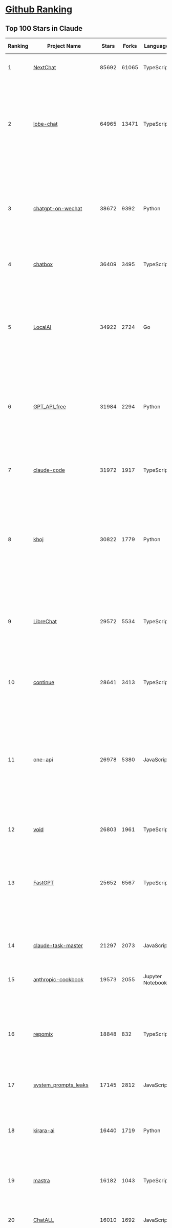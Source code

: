 [Github Ranking](../README.md)
==========

## Top 100 Stars in Claude

| Ranking | Project Name | Stars | Forks | Language | Open Issues | Description | Last Commit |
| ------- | ------------ | ----- | ----- | -------- | ----------- | ----------- | ----------- |
| 1 | [NextChat](https://github.com/ChatGPTNextWeb/NextChat) | 85692 | 61065 | TypeScript | 662 | ✨ Light and Fast AI Assistant. Support: Web \| iOS \| MacOS \| Android \|  Linux \| Windows | 2025-08-25T19:38:14Z |
| 2 | [lobe-chat](https://github.com/lobehub/lobe-chat) | 64965 | 13471 | TypeScript | 906 | 🤯 Lobe Chat - an open-source, modern design AI chat framework. Supports multiple AI providers (OpenAI / Claude 4 / Gemini / DeepSeek / Ollama / Qwen), Knowledge Base (file upload / RAG ), one click install MCP Marketplace and Artifacts / Thinking. One-click FREE deployment of your private AI Agent application. | 2025-08-30T03:31:37Z |
| 3 | [chatgpt-on-wechat](https://github.com/zhayujie/chatgpt-on-wechat) | 38672 | 9392 | Python | 303 | 基于大模型搭建的聊天机器人，同时支持 微信公众号、企业微信应用、飞书、钉钉 等接入，可选择ChatGPT/Claude/DeepSeek/文心一言/讯飞星火/通义千问/ Gemini/GLM-4/Kimi/LinkAI，能处理文本、语音和图片，访问操作系统和互联网，支持基于自有知识库进行定制企业智能客服。 | 2025-08-08T02:47:49Z |
| 4 | [chatbox](https://github.com/chatboxai/chatbox) | 36409 | 3495 | TypeScript | 836 | User-friendly Desktop Client App for AI Models/LLMs (GPT, Claude, Gemini, Ollama...) | 2025-08-20T08:29:12Z |
| 5 | [LocalAI](https://github.com/mudler/LocalAI) | 34922 | 2724 | Go | 356 | :robot: The free, Open Source alternative to OpenAI, Claude and others. Self-hosted and local-first. Drop-in replacement for OpenAI,  running on consumer-grade hardware. No GPU required. Runs gguf, transformers, diffusers and many more models architectures. Features: Generate Text, Audio, Video, Images, Voice Cloning, Distributed, P2P inference | 2025-08-29T21:14:03Z |
| 6 | [GPT_API_free](https://github.com/chatanywhere/GPT_API_free) | 31984 | 2294 | Python | 26 | Free ChatGPT&DeepSeek API Key，免费ChatGPT&DeepSeek API。免费接入DeepSeek API和GPT4 API，支持 gpt \| deepseek \| claude \| gemini \| grok 等排名靠前的常用大模型。 | 2025-08-27T18:15:58Z |
| 7 | [claude-code](https://github.com/anthropics/claude-code) | 31972 | 1917 | TypeScript | 2883 | Claude Code is an agentic coding tool that lives in your terminal, understands your codebase, and helps you code faster by executing routine tasks, explaining complex code, and handling git workflows - all through natural language commands. | 2025-08-29T21:24:21Z |
| 8 | [khoj](https://github.com/khoj-ai/khoj) | 30822 | 1779 | Python | 77 | Your AI second brain. Self-hostable. Get answers from the web or your docs. Build custom agents, schedule automations, do deep research. Turn any online or local LLM into your personal, autonomous AI (gpt, claude, gemini, llama, qwen, mistral). Get started - free. | 2025-08-30T01:39:24Z |
| 9 | [LibreChat](https://github.com/danny-avila/LibreChat) | 29572 | 5534 | TypeScript | 161 | Enhanced ChatGPT Clone: Features Agents, DeepSeek, Anthropic, AWS, OpenAI, Responses API, Azure, Groq, o1, GPT-5, Mistral, OpenRouter, Vertex AI, Gemini, Artifacts, AI model switching, message search, Code Interpreter, langchain, DALL-E-3, OpenAPI Actions, Functions, Secure Multi-User Auth, Presets, open-source for self-hosting. Active project. | 2025-08-30T03:02:41Z |
| 10 | [continue](https://github.com/continuedev/continue) | 28641 | 3413 | TypeScript | 746 | ⏩ Ship faster with Continuous AI. Build and run custom agents across your IDE, terminal, and CI | 2025-08-29T23:52:26Z |
| 11 | [one-api](https://github.com/songquanpeng/one-api) | 26978 | 5380 | JavaScript | 876 | LLM API 管理 & 分发系统，支持 OpenAI、Azure、Anthropic Claude、Google Gemini、DeepSeek、字节豆包、ChatGLM、文心一言、讯飞星火、通义千问、360 智脑、腾讯混元等主流模型，统一 API 适配，可用于 key 管理与二次分发。单可执行文件，提供 Docker 镜像，一键部署，开箱即用。LLM API management & key redistribution system, unifying multiple providers under a single API. Single binary, Docker-ready, with an English UI. | 2025-07-18T18:11:50Z |
| 12 | [void](https://github.com/voideditor/void) | 26803 | 1961 | TypeScript | 259 | None | 2025-08-07T00:07:32Z |
| 13 | [FastGPT](https://github.com/labring/FastGPT) | 25652 | 6567 | TypeScript | 581 | FastGPT is a knowledge-based platform built on the LLMs, offers a comprehensive suite of out-of-the-box capabilities such as data processing, RAG retrieval, and visual AI workflow orchestration, letting you easily develop and deploy complex question-answering systems without the need for extensive setup or configuration. | 2025-08-28T17:32:37Z |
| 14 | [claude-task-master](https://github.com/eyaltoledano/claude-task-master) | 21297 | 2073 | JavaScript | 138 | An AI-powered task-management system you can drop into Cursor, Lovable, Windsurf, Roo, and others. | 2025-08-28T22:29:10Z |
| 15 | [anthropic-cookbook](https://github.com/anthropics/anthropic-cookbook) | 19573 | 2055 | Jupyter Notebook | 37 | A collection of notebooks/recipes showcasing some fun and effective ways of using Claude. | 2025-08-18T17:59:11Z |
| 16 | [repomix](https://github.com/yamadashy/repomix) | 18848 | 832 | TypeScript | 98 | 📦 Repomix is a powerful tool that packs your entire repository into a single, AI-friendly file. Perfect for when you need to feed your codebase to Large Language Models (LLMs) or other AI tools like Claude, ChatGPT, DeepSeek, Perplexity, Gemini, Gemma, Llama, Grok, and more. | 2025-08-29T15:44:46Z |
| 17 | [system_prompts_leaks](https://github.com/asgeirtj/system_prompts_leaks) | 17145 | 2812 | JavaScript | 0 | Collection of extracted System Prompts from popular chatbots like ChatGPT, Claude & Gemini | 2025-08-27T17:43:45Z |
| 18 | [kirara-ai](https://github.com/lss233/kirara-ai) | 16440 | 1719 | Python | 8 | 🤖 可 DIY 的 多模态 AI 聊天机器人 \| 🚀 快速接入 微信、 QQ、Telegram、等聊天平台 \| 🦈支持DeepSeek、Grok、Claude、Ollama、Gemini、OpenAI \| 工作流系统、网页搜索、AI画图、人设调教、虚拟女仆、语音对话 \|  | 2025-06-28T19:24:48Z |
| 19 | [mastra](https://github.com/mastra-ai/mastra) | 16182 | 1043 | TypeScript | 215 | The TypeScript AI agent framework. ⚡ Assistants, RAG, observability. Supports any LLM: GPT-4, Claude, Gemini, Llama. | 2025-08-30T03:07:27Z |
| 20 | [ChatALL](https://github.com/ai-shifu/ChatALL) | 16010 | 1692 | JavaScript | 227 |  Concurrently chat with ChatGPT, Bing Chat, Bard, Alpaca, Vicuna, Claude, ChatGLM, MOSS, 讯飞星火, 文心一言 and more, discover the best answers | 2025-08-22T22:56:50Z |
| 21 | [claude-code-router](https://github.com/musistudio/claude-code-router) | 15915 | 1191 | TypeScript | 411 | Use Claude Code as the foundation for coding infrastructure, allowing you to decide how to interact with the model while enjoying updates from Anthropic. | 2025-08-26T14:14:47Z |
| 22 | [Thinking-Claude](https://github.com/richards199999/Thinking-Claude) | 15503 | 1783 | TypeScript | 0 | Let your Claude able to think | 2025-03-10T04:02:46Z |
| 23 | [ChuanhuChatGPT](https://github.com/GaiZhenbiao/ChuanhuChatGPT) | 15433 | 2276 | Python | 122 | GUI for ChatGPT API and many LLMs. Supports agents, file-based QA, GPT finetuning and query with web search. All with a neat UI. | 2025-08-15T02:25:50Z |
| 24 | [gooey](https://github.com/getAsterisk/gooey) | 14986 | 1103 | TypeScript | 192 | A powerful GUI app and Toolkit for Claude Code - Create custom agents, manage interactive Claude Code sessions, run secure background agents, and more. | 2025-08-25T21:13:46Z |
| 25 | [SuperClaude_Framework](https://github.com/SuperClaude-Org/SuperClaude_Framework) | 14567 | 1294 | Python | 19 | A configuration framework that enhances Claude Code with specialized commands, cognitive personas, and development methodologies. | 2025-08-29T12:25:35Z |
| 26 | [LangBot](https://github.com/langbot-app/LangBot) | 13299 | 1068 | Python | 110 | 🤩 Easy-to-use global IM bot platform designed for the LLM era / 简单易用的大模型即时通信机器人开发平台 ⚡️ Bots for QQ / QQ频道 / Discord / WeChat（微信）/ Telegram / 飞书 / 钉钉 / Slack 🧩 Integrated with ChatGPT（GPT)、DeepSeek、Dify、n8n、Claude、Google Gemini、xAI、PPIO、Ollama、阿里云百炼、SiliconFlow、Qwen、Moonshot(Kimi K2)、SillyTraven、MCP、WeClone etc. LLM & Agent & RAG | 2025-08-29T09:08:11Z |
| 27 | [awesome-claude-code](https://github.com/hesreallyhim/awesome-claude-code) | 12827 | 699 | Python | 21 | A curated list of awesome commands, files, and workflows for Claude Code | 2025-08-30T01:35:23Z |
| 28 | [awesome-chatgpt-zh](https://github.com/EmbraceAGI/awesome-chatgpt-zh) | 11301 | 931 | Python | 0 | ChatGPT 中文指南🔥，ChatGPT 中文调教指南，指令指南，应用开发指南，精选资源清单，更好的使用 chatGPT 让你的生产力 up up up! 🚀 | 2024-11-05T10:24:21Z |
| 29 | [claude-engineer](https://github.com/Doriandarko/claude-engineer) | 11109 | 1169 | Python | 12 | Claude Engineer is an interactive command-line interface (CLI) that leverages the power of Anthropic's Claude-3.5-Sonnet model to assist with software development tasks.This framework enables Claude to generate and manage its own tools, continuously expanding its capabilities through conversation. Available both as a CLI and a modern web interface | 2024-12-12T22:08:15Z |
| 30 | [agents](https://github.com/wshobson/agents) | 10961 | 1105 | None | 3 | A collection of production-ready subagents for Claude Code | 2025-08-25T11:29:53Z |
| 31 | [serena](https://github.com/oraios/serena) | 10425 | 723 | Python | 52 | A powerful coding agent toolkit providing semantic retrieval and editing capabilities (MCP server & Agno integration) | 2025-08-29T18:15:16Z |
| 32 | [new-api](https://github.com/QuantumNous/new-api) | 10168 | 1950 | Go | 344 | AI模型接口管理与分发系统，支持将多种大模型转为统一格式调用，支持OpenAI、Claude等格式，可供个人或者企业内部管理与分发渠道使用，本项目基于One API二次开发。🍥 The next-generation LLM gateway and AI asset management system supports multiple languages. | 2025-08-29T15:56:32Z |
| 33 | [fastapi_mcp](https://github.com/tadata-org/fastapi_mcp) | 9872 | 767 | Python | 60 | Expose your FastAPI endpoints as Model Context Protocol (MCP) tools, with Auth! | 2025-08-18T23:45:20Z |
| 34 | [CL4R1T4S](https://github.com/elder-plinius/CL4R1T4S) | 9615 | 2001 | None | 25 | AI SYSTEMS TRANSPARENCY FOR ALL! - LEAKED SYSTEM PROMPTS FOR CHATGPT, GEMINI, GROK, CLAUDE, PERPLEXITY, CURSOR, WINDSURF, DEVIN, REPLIT, AND MORE! | 2025-08-26T23:45:58Z |
| 35 | [analysis_claude_code](https://github.com/shareAI-lab/analysis_claude_code) | 9470 | 2379 | JavaScript | 0 | 本仓库包含对 Claude Code v1.0.33 进行逆向工程的完整研究和分析资料。包括对混淆源代码的深度技术分析、系统架构文档，以及重构 Claude      Code agent 系统的实现蓝图。主要发现包括实时 Steering 机制、多 Agent      架构、智能上下文管理和工具执行管道。该项目为理解现代 AI agent 系统设计和实现提供技术参考。 | 2025-07-19T13:16:33Z |
| 36 | [opencode](https://github.com/opencode-ai/opencode) | 9319 | 753 | Go | 116 | A powerful AI coding agent. Built for the terminal. | 2025-07-29T17:49:12Z |
| 37 | [context-engineering-intro](https://github.com/coleam00/context-engineering-intro) | 9308 | 1979 | Python | 16 | Context engineering is the new vibe coding - it's the way to actually make AI coding assistants work. Claude Code is the best for this so that's what this repo is centered around, but you can apply this strategy with any AI coding assistant! | 2025-08-23T18:33:23Z |
| 38 | [coai](https://github.com/coaidev/coai) | 8726 | 1158 | TypeScript | 23 | 🚀 Next Generation AI One-Stop Internationalization Solution. 🚀 下一代 AI 一站式 B/C 端解决方案，支持 OpenAI，Midjourney，Claude，讯飞星火，Stable Diffusion，DALL·E，ChatGLM，通义千问，腾讯混元，360 智脑，百川 AI，火山方舟，新必应，Gemini，Moonshot 等模型，支持对话分享，自定义预设，云端同步，模型市场，支持弹性计费和订阅计划模式，支持图片解析，支持联网搜索，支持模型缓存，丰富美观的后台管理与仪表盘数据统计。 | 2025-08-27T10:28:32Z |
| 39 | [BlackFriday-GPTs-Prompts](https://github.com/friuns2/BlackFriday-GPTs-Prompts) | 8475 | 1259 | None | 128 | List of free GPTs that doesn't require plus subscription  | 2024-11-08T11:03:14Z |
| 40 | [promptfoo](https://github.com/promptfoo/promptfoo) | 8209 | 672 | TypeScript | 188 | Test your prompts, agents, and RAGs. AI Red teaming, pentesting, and vulnerability scanning for LLMs. Compare performance of GPT, Claude, Gemini, Llama, and more. Simple declarative configs with command line and CI/CD integration. | 2025-08-30T03:21:01Z |
| 41 | [aichat](https://github.com/sigoden/aichat) | 7979 | 515 | Rust | 3 | All-in-one LLM CLI tool featuring Shell Assistant, Chat-REPL, RAG, AI Tools & Agents, with access to OpenAI, Claude, Gemini, Ollama, Groq, and more. | 2025-08-25T00:42:53Z |
| 42 | [Noi](https://github.com/lencx/Noi) | 7903 | 602 | JavaScript | 166 | 🚀 Power Your World with AI - Explore, Extend, Empower. | 2025-05-01T02:21:25Z |
| 43 | [Upsonic](https://github.com/Upsonic/Upsonic) | 7657 | 714 | Python | 52 | The most reliable AI agent framework that supports MCP. | 2025-08-25T15:36:35Z |
| 44 | [ccusage](https://github.com/ryoppippi/ccusage) | 7488 | 220 | TypeScript | 32 | A CLI tool for analyzing Claude Code usage from local JSONL files. | 2025-08-27T16:42:28Z |
| 45 | [kilocode](https://github.com/Kilo-Org/kilocode) | 7363 | 788 | TypeScript | 236 | Open Source AI coding assistant for planning, building, and fixing code. We frequently merge features from open-source projects like Roo Code and Cline, while building our own vision. Follow us: kilocode.ai/social | 2025-08-29T23:11:33Z |
| 46 | [mcp-chrome](https://github.com/hangwin/mcp-chrome) | 7192 | 616 | TypeScript | 94 | Chrome MCP Server is a Chrome extension-based Model Context Protocol (MCP) server that exposes your Chrome browser functionality to AI assistants like Claude, enabling complex browser automation, content analysis, and semantic search. | 2025-08-09T11:32:37Z |
| 47 | [claude-flow](https://github.com/ruvnet/claude-flow) | 6983 | 965 | TypeScript | 182 | Claude-Flow v2.0.0 Alpha represents a leap in AI-powered development orchestration. Built from the ground up with enterprise-grade architecture, advanced swarm intelligence, and seamless Claude Code integration. | 2025-08-29T14:07:35Z |
| 48 | [deep-searcher](https://github.com/zilliztech/deep-searcher) | 6855 | 672 | Python | 38 | Open Source Deep Research Alternative to Reason and Search on Private Data. Written in Python. | 2025-07-10T12:40:41Z |
| 49 | [opencommit](https://github.com/di-sukharev/opencommit) | 6842 | 377 | JavaScript | 161 | top #1 and most feature rich GPT wrapper for git — generate commit messages with an LLM in 1 sec — works best with Claude or GPT, supports local models too | 2025-08-25T09:07:52Z |
| 50 | [zen-mcp-server](https://github.com/BeehiveInnovations/zen-mcp-server) | 6694 | 581 | Python | 57 | The power of Claude Code / GeminiCLI / CodexCLI + [Gemini / OpenAI / Grok / OpenRouter / Ollama / Custom Model / All Of The Above] working as one. | 2025-08-26T07:09:08Z |
| 51 | [llamacoder](https://github.com/Nutlope/llamacoder) | 6513 | 1566 | TypeScript | 30 | Open source Claude Artifacts – built with Llama 3.1 405B | 2025-08-26T16:38:31Z |
| 52 | [code2prompt](https://github.com/mufeedvh/code2prompt) | 6436 | 359 | MDX | 14 | A CLI tool to convert your codebase into a single LLM prompt with source tree, prompt templating, and token counting. | 2025-08-27T00:58:14Z |
| 53 | [n8n-mcp](https://github.com/czlonkowski/n8n-mcp) | 6156 | 1165 | TypeScript | 58 | A MCP for Claude Desktop / Claude Code / Windsurf / Cursor to build n8n workflows for you  | 2025-08-26T09:40:58Z |
| 54 | [opencompass](https://github.com/open-compass/opencompass) | 5953 | 650 | Python | 333 | OpenCompass is an LLM evaluation platform, supporting a wide range of models (Llama3, Mistral, InternLM2,GPT-4,LLaMa2, Qwen,GLM, Claude, etc) over 100+ datasets. | 2025-08-27T07:19:00Z |
| 55 | [git-mcp](https://github.com/idosal/git-mcp) | 5842 | 439 | TypeScript | 28 | Put an end to code hallucinations! GitMCP is a free, open-source, remote MCP server for any GitHub project | 2025-08-22T00:18:22Z |
| 56 | [fragments](https://github.com/e2b-dev/fragments) | 5797 | 794 | TypeScript | 7 | Open-source Next.js template for building apps that are fully generated by AI. By E2B. | 2025-08-21T12:23:21Z |
| 57 | [deepclaude](https://github.com/getAsterisk/deepclaude) | 5312 | 441 | Rust | 49 | A high-performance LLM inference API and Chat UI that integrates DeepSeek R1's CoT reasoning traces with Anthropic Claude models. | 2025-05-21T11:58:16Z |
| 58 | [claude-code-templates](https://github.com/davila7/claude-code-templates) | 5167 | 430 | JavaScript | 23 | CLI tool for configuring and monitoring Claude Code | 2025-08-28T21:18:28Z |
| 59 | [free-llm-api-resources](https://github.com/cheahjs/free-llm-api-resources) | 5043 | 436 | Python | 7 | A list of free LLM inference resources accessible via API. | 2025-08-30T02:16:12Z |
| 60 | [claude-coder](https://github.com/kodu-ai/claude-coder) | 4783 | 190 | TypeScript | 35 | Kodu is an autonomous coding agent that lives in your IDE. It is a VSCode extension that can help you build your dream project step by step by leveraging the latest technologies in automated coding agents  | 2025-04-30T10:21:02Z |
| 61 | [chinese-llm-benchmark](https://github.com/jeinlee1991/chinese-llm-benchmark) | 4782 | 197 | None | 28 | ReLE中文大模型能力评测（持续更新）：目前已囊括288个大模型，覆盖chatgpt、gpt-5、o4-mini、谷歌gemini-2.5、Claude、智谱GLM-Z1、文心一言、qwen-max、百川、讯飞星火、商汤senseChat、minimax等商用模型， 以及DeepSeek-R1-0528、qwq-32b、deepseek-v3、qwen3、llama4、phi-4、glm4、gemma3、mistral、书生internLM2.5等开源大模型。不仅提供排行榜，也提供规模超200万的大模型缺陷库！方便广大社区研究分析、改进大模型。 | 2025-08-29T06:06:40Z |
| 62 | [Claude-Code-Usage-Monitor](https://github.com/Maciek-roboblog/Claude-Code-Usage-Monitor) | 4733 | 221 | Python | 45 | Real-time Claude Code usage monitor with predictions and warnings | 2025-08-18T13:32:27Z |
| 63 | [mcp-playwright](https://github.com/executeautomation/mcp-playwright) | 4671 | 403 | TypeScript | 36 | Playwright Model Context Protocol Server - Tool to automate Browsers and APIs in Claude Desktop, Cline, Cursor IDE and More 🔌 | 2025-06-20T21:28:21Z |
| 64 | [forge](https://github.com/antinomyhq/forge) | 4505 | 1203 | Rust | 88 | AI enabled pair programmer for Claude, GPT, O Series, Grok, Deepseek, Gemini and 300+ models | 2025-08-29T20:54:13Z |
| 65 | [gpt-load](https://github.com/tbphp/gpt-load) | 4480 | 380 | Go | 17 | Multi-channel AI proxy with intelligent key rotation. 智能密钥轮询的多渠道 AI 代理。 | 2025-08-28T00:59:41Z |
| 66 | [firecrawl-mcp-server](https://github.com/firecrawl/firecrawl-mcp-server) | 4357 | 441 | JavaScript | 37 | 🔥 Official Firecrawl MCP Server - Adds powerful web scraping to Cursor, Claude and any other LLM clients. | 2025-08-27T10:07:21Z |
| 67 | [claude-squad](https://github.com/smtg-ai/claude-squad) | 4356 | 288 | Go | 46 | Manage multiple AI terminal agents like Claude Code, Aider, Codex, OpenCode, and Amp. | 2025-08-28T15:09:44Z |
| 68 | [DesktopCommanderMCP](https://github.com/wonderwhy-er/DesktopCommanderMCP) | 4331 | 480 | JavaScript | 57 | This is MCP server for Claude that gives it terminal control, file system search and diff file editing capabilities | 2025-08-29T14:31:33Z |
| 69 | [GodMode](https://github.com/smol-ai/GodMode) | 4307 | 351 | TypeScript | 50 | AI Chat Browser: Fast, Full webapp access to ChatGPT / Claude / Bard / Bing / Llama2! I use this 20 times a day. | 2024-07-29T00:31:03Z |
| 70 | [maestro](https://github.com/Doriandarko/maestro) | 4276 | 656 | Python | 32 | A framework for Claude Opus to intelligently orchestrate subagents. | 2024-07-01T06:49:15Z |
| 71 | [agent-rules](https://github.com/steipete/agent-rules) | 4196 | 325 | Shell | 3 | Rules and Knowledge to work better with agents such as Claude Code or Cursor | 2025-08-08T15:52:52Z |
| 72 | [bot-on-anything](https://github.com/zhayujie/bot-on-anything) | 4120 | 927 | Python | 263 | A large model-based chatbot builder that can quickly integrate AI models (including ChatGPT, Claude, Gemini) into various software applications (such as Telegram, Gmail, Slack, and websites). | 2025-01-03T14:13:51Z |
| 73 | [Awesome-MCP-ZH](https://github.com/yzfly/Awesome-MCP-ZH) | 4090 | 239 | None | 0 | MCP 资源精选， MCP指南，Claude MCP，MCP Servers, MCP Clients | 2025-08-01T01:37:43Z |
| 74 | [obsidian-smart-connections](https://github.com/brianpetro/obsidian-smart-connections) | 4061 | 242 | JavaScript | 409 | Chat with your notes & see links to related content with AI embeddings. Use local models or 100+ via APIs like Claude, Gemini, ChatGPT & Llama 3 | 2025-08-28T18:22:21Z |
| 75 | [mcp](https://github.com/BrowserMCP/mcp) | 3981 | 280 | TypeScript | 78 | Browser MCP is a Model Context Provider (MCP) server that allows AI applications to control your browser | 2025-04-24T21:49:44Z |
| 76 | [casibase](https://github.com/casibase/casibase) | 3979 | 474 | Go | 41 | ⚡️AI Cloud OS: Open-source enterprise-level AI knowledge base and MCP (model-context-protocol)/A2A (agent-to-agent) management platform with admin UI, user management and Single-Sign-On⚡️, supports ChatGPT, Claude, Llama, Ollama, HuggingFace, etc., chat bot demo: https://ai.casibase.com, admin UI demo: https://ai-admin.casibase.com | 2025-08-27T15:10:58Z |
| 77 | [deepchat](https://github.com/ThinkInAIXYZ/deepchat) | 3941 | 498 | TypeScript | 53 | 🐬DeepChat - A smart assistant that connects powerful AI to your personal world | 2025-08-30T02:35:16Z |
| 78 | [every-chatgpt-gui](https://github.com/billmei/every-chatgpt-gui) | 3760 | 261 | None | 5 | Every front-end GUI client for ChatGPT, Claude, and other LLMs | 2025-08-15T21:39:45Z |
| 79 | [awesome-ai-system-prompts](https://github.com/dontriskit/awesome-ai-system-prompts) | 3727 | 612 | TypeScript | 6 | 🧠 Curated collection of system prompts for top AI tools. Perfect for AI agent builders and prompt engineers. Incuding: ChatGPT, Claude, Perplexity, Manus, Claude-Code, Loveable, v0, Grok, same new, windsurf, notion, and MetaAI.  | 2025-08-26T01:31:09Z |
| 80 | [claudecodeui](https://github.com/siteboon/claudecodeui) | 3582 | 438 | JavaScript | 44 | Use Claude Code or Cursor CLI on mobile and web with Claude Code UI. Claude Code UI free open source webui/GUI that helps you manage your Claude Code session and projects remotely | 2025-08-28T09:15:19Z |
| 81 | [awesome-claude-prompts](https://github.com/langgptai/awesome-claude-prompts) | 3327 | 339 | None | 0 | This repo includes Claude prompt curation to use Claude better. | 2025-08-15T14:56:24Z |
| 82 | [AChat](https://github.com/AprilNEA/AChat) | 3273 | 1206 | TypeScript | 22 | 🌊 AChat - An open-source/self-hosted/local-first AI platform, designed for enterprises and teams, perfectly combining powerful local processing capabilities with seamless remote synchronization. | 2025-07-17T09:09:21Z |
| 83 | [ccpm](https://github.com/automazeio/ccpm) | 3238 | 323 | Shell | 19 | Project management system for Claude Code using GitHub Issues and Git worktrees for parallel agent execution. | 2025-08-28T15:23:43Z |
| 84 | [claude-context](https://github.com/zilliztech/claude-context) | 3146 | 257 | TypeScript | 30 | Code search MCP for Claude Code. Make entire codebase the context for any coding agent. | 2025-08-26T09:51:32Z |
| 85 | [Awesome-ChatGPT-prompts-ZH_CN](https://github.com/L1Xu4n/Awesome-ChatGPT-prompts-ZH_CN) | 3096 | 166 | None | 12 | 如何将ChatGPT调教成一只猫娘 | 2023-07-18T15:57:44Z |
| 86 | [awesome-claude-agents](https://github.com/vijaythecoder/awesome-claude-agents) | 3076 | 371 | None | 17 | An orchestrated sub agent dev team powered by claude code | 2025-08-03T19:50:16Z |
| 87 | [unity-mcp](https://github.com/CoplayDev/unity-mcp) | 3020 | 397 | C# | 22 | A Unity MCP server that allows MCP clients like Claude Desktop or Cursor to perform Unity Editor actions. | 2025-08-26T05:26:54Z |
| 88 | [VLMEvalKit](https://github.com/open-compass/VLMEvalKit) | 2976 | 484 | Python | 149 | Open-source evaluation toolkit of large multi-modality models (LMMs), support 220+ LMMs, 80+ benchmarks | 2025-08-28T09:50:59Z |
| 89 | [claude-code-action](https://github.com/anthropics/claude-code-action) | 2896 | 1070 | TypeScript | 121 | None | 2025-08-30T02:34:40Z |
| 90 | [ruby_llm](https://github.com/crmne/ruby_llm) | 2823 | 237 | Ruby | 28 | One beautiful Ruby API for OpenAI, Anthropic, Gemini, Bedrock, OpenRouter, DeepSeek, Ollama, VertexAI, Perplexity, Mistral, GPUStack & OpenAI compatible APIs. Chat, Vision, Audio, PDF, Images, Embeddings, Tools, Streaming & Rails integration. | 2025-08-29T17:48:24Z |
| 91 | [DeepClaude](https://github.com/ErlichLiu/DeepClaude) | 2734 | 503 | Python | 22 | Unleash Next-Level AI! 🚀  💻 Code Generation: DeepSeek r1 + Claude 3.7 Sonnet - Unparalleled Performance! 📝 Content Creation: DeepSeek r1 + Gemini 2.5 Pro - Superior Quality! 🔌 OpenAI-Compatible. 🌊 Streaming & Non-Streaming Support.  ✨ Experience the Future of AI – Today! Click to Try Now! ✨ | 2025-07-16T09:08:40Z |
| 92 | [aide](https://github.com/nicepkg/aide) | 2644 | 193 | TypeScript | 34 | Conquer Any Code in VSCode: One-Click Comments, Conversions, UI-to-Code, and AI Batch Processing of Files! 在 VSCode 中征服任何代码：一键注释、转换、UI 图生成代码、AI 批量处理文件！💪 | 2025-05-06T02:52:46Z |
| 93 | [claude-relay-service](https://github.com/Wei-Shaw/claude-relay-service) | 2598 | 409 | JavaScript | 43 | 自建Claude-code镜像服务，同时支持Gemini-cli、Codex-cli中转，支持多账户切换、自定义API密钥、Claude API、OPENAI兼容格式、能有效规避封号，OAuth集成可快捷添加账号池。 | 2025-08-28T05:39:13Z |
| 94 | [poe-api](https://github.com/ading2210/poe-api) | 2507 | 314 | Python | 39 | [UNMAINTAINED] A reverse engineered Python API wrapper for Quora's Poe, which provides free access to ChatGPT, GPT-4, and Claude. | 2023-09-18T04:56:52Z |
| 95 | [cipher](https://github.com/campfirein/cipher) | 2371 | 228 | TypeScript | 5 | Cipher is an opensource memory layer specifically designed for coding agents. Compatible with Cursor, Windsurf, Claude Desktop, Claude Code, Gemini CLI, AWS's Kiro, VS Code, Roo Code, Trae, and Warp through MCP. Built by https://byterover.dev/ | 2025-08-28T04:13:42Z |
| 96 | [griptape](https://github.com/griptape-ai/griptape) | 2366 | 195 | Python | 66 | Modular Python framework for AI agents and workflows with chain-of-thought reasoning, tools, and memory.  | 2025-08-28T04:57:26Z |
| 97 | [elia](https://github.com/darrenburns/elia) | 2274 | 142 | Python | 13 | A snappy, keyboard-centric terminal user interface for interacting with large language models. Chat with ChatGPT, Claude, Llama 3, Phi 3, Mistral, Gemma and more. | 2024-10-10T19:12:52Z |
| 98 | [claude-code-security-review](https://github.com/anthropics/claude-code-security-review) | 2191 | 137 | Python | 12 | An AI-powered security review GitHub Action using Claude to analyze code changes for security vulnerabilities. | 2025-08-25T21:16:54Z |
| 99 | [CCPlugins](https://github.com/brennercruvinel/CCPlugins) | 2121 | 134 | Python | 5 | Best Claude Code framework that actually save time. Built by a dev tired of typing "please act like a senior engineer" in every conversation. | 2025-08-02T23:31:08Z |
| 100 | [claude-code-proxy](https://github.com/1rgs/claude-code-proxy) | 2050 | 295 | Python | 27 | Run Claude Code on OpenAI models | 2025-08-22T18:36:59Z |

